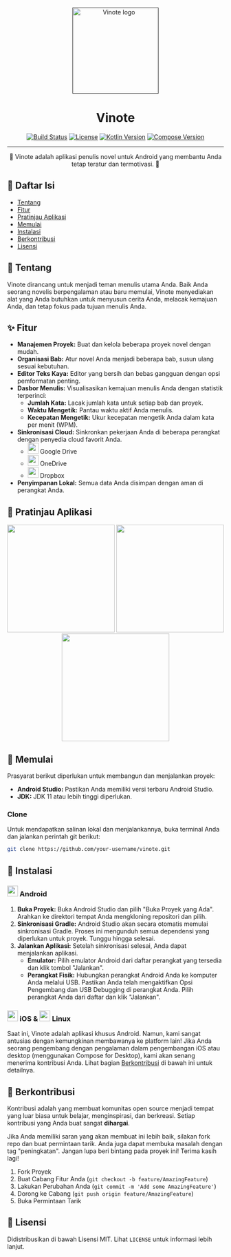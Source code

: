 <p align="center">
  <a href="" rel="noopener">
 <img width=200px height=200px src="https://i.imgur.com/9McD6jt.png" alt="Vinote logo"></a>
</p>

<h1 align="center">Vinote</h1>

<div align="center">

[![Build Status](https://img.shields.io/badge/build-passing-brightgreen)](https://github.com/your-username/vinote)
[![License](https://img.shields.io/badge/license-MIT-blue.svg)](/LICENSE)
[![Kotlin Version](https://img.shields.io/badge/Kotlin-1.9.0-blue.svg)](https://kotlinlang.org)
[![Compose Version](https://img.shields.io/badge/Compose-1.5.1-blue.svg)](https://developer.android.com/jetpack/compose)

</div>

---

<p align="center"> 🚀 Vinote adalah aplikasi penulis novel untuk Android yang membantu Anda tetap teratur dan termotivasi. 🚀
    <br>
</p>

## 📝 Daftar Isi

*   [Tentang](#about)
*   [Fitur](#features)
*   [Pratinjau Aplikasi](#preview)
*   [Memulai](#getting_started)
*   [Instalasi](#installation)
*   [Berkontribusi](#contributing)
*   [Lisensi](#license)

## 🧐 Tentang <a name = "about"></a>

Vinote dirancang untuk menjadi teman menulis utama Anda. Baik Anda seorang novelis berpengalaman atau baru memulai, Vinote menyediakan alat yang Anda butuhkan untuk menyusun cerita Anda, melacak kemajuan Anda, dan tetap fokus pada tujuan menulis Anda.

## ✨ Fitur <a name = "features"></a>

*   **Manajemen Proyek:** Buat dan kelola beberapa proyek novel dengan mudah.
*   **Organisasi Bab:** Atur novel Anda menjadi beberapa bab, susun ulang sesuai kebutuhan.
*   **Editor Teks Kaya:** Editor yang bersih dan bebas gangguan dengan opsi pemformatan penting.
*   **Dasbor Menulis:** Visualisasikan kemajuan menulis Anda dengan statistik terperinci:
    *   **Jumlah Kata:** Lacak jumlah kata untuk setiap bab dan proyek.
    *   **Waktu Mengetik:** Pantau waktu aktif Anda menulis.
    *   **Kecepatan Mengetik:** Ukur kecepatan mengetik Anda dalam kata per menit (WPM).
*   **Sinkronisasi Cloud:** Sinkronkan pekerjaan Anda di beberapa perangkat dengan penyedia cloud favorit Anda.
    *   <img src="https://i.imgur.com/8s3p4Qq.png" width="25" /> Google Drive
    *   <img src="https://i.imgur.com/5fL7M7k.png" width="25" /> OneDrive
    *   <img src="https://i.imgur.com/4fJ8L8D.png" width="25" /> Dropbox
*   **Penyimpanan Lokal:** Semua data Anda disimpan dengan aman di perangkat Anda.

## 📱 Pratinjau Aplikasi <a name = "preview"></a>

<p align="center">
  <img src="https://i.imgur.com/YOUR_SCREENSHOT_1.png" width="250" />
  <img src="https://i.imgur.com/YOUR_SCREENSHOT_2.png" width="250" />
  <img src="https://i.imgur.com/YOUR_SCREENSHOT_3.png" width="250" />
</p>

## 🏁 Memulai <a name = "getting_started"></a>

Prasyarat berikut diperlukan untuk membangun dan menjalankan proyek:

*   **Android Studio:** Pastikan Anda memiliki versi terbaru Android Studio.
*   **JDK:** JDK 11 atau lebih tinggi diperlukan.

### Clone

Untuk mendapatkan salinan lokal dan menjalankannya, buka terminal Anda dan jalankan perintah git berikut:

```bash
git clone https://github.com/your-username/vinote.git
```

## 🔧 Instalasi <a name = "installation"></a>

### <img src="https://i.imgur.com/426aJ2E.png" width="25" /> Android

1.  **Buka Proyek:** Buka Android Studio dan pilih "Buka Proyek yang Ada". Arahkan ke direktori tempat Anda mengkloning repositori dan pilih.
2.  **Sinkronisasi Gradle:** Android Studio akan secara otomatis memulai sinkronisasi Gradle. Proses ini mengunduh semua dependensi yang diperlukan untuk proyek. Tunggu hingga selesai.
3.  **Jalankan Aplikasi:** Setelah sinkronisasi selesai, Anda dapat menjalankan aplikasi.
    *   **Emulator:** Pilih emulator Android dari daftar perangkat yang tersedia dan klik tombol "Jalankan".
    *   **Perangkat Fisik:** Hubungkan perangkat Android Anda ke komputer Anda melalui USB. Pastikan Anda telah mengaktifkan Opsi Pengembang dan USB Debugging di perangkat Anda. Pilih perangkat Anda dari daftar dan klik "Jalankan".

### <img src="https://i.imgur.com/0dYQj4p.png" width="25" /> iOS & <img src="https://i.imgur.com/J3xQ2Qj.png" width="25" /> Linux

Saat ini, Vinote adalah aplikasi khusus Android. Namun, kami sangat antusias dengan kemungkinan membawanya ke platform lain! Jika Anda seorang pengembang dengan pengalaman dalam pengembangan iOS atau desktop (menggunakan Compose for Desktop), kami akan senang menerima kontribusi Anda. Lihat bagian [Berkontribusi](#contributing) di bawah ini untuk detailnya.

## 🤝 Berkontribusi <a name = "contributing"></a>

Kontribusi adalah yang membuat komunitas open source menjadi tempat yang luar biasa untuk belajar, menginspirasi, dan berkreasi. Setiap kontribusi yang Anda buat sangat **dihargai**.

Jika Anda memiliki saran yang akan membuat ini lebih baik, silakan fork repo dan buat permintaan tarik. Anda juga dapat membuka masalah dengan tag "peningkatan".
Jangan lupa beri bintang pada proyek ini! Terima kasih lagi!

1.  Fork Proyek
2.  Buat Cabang Fitur Anda (`git checkout -b feature/AmazingFeature`)
3.  Lakukan Perubahan Anda (`git commit -m 'Add some AmazingFeature'`)
4.  Dorong ke Cabang (`git push origin feature/AmazingFeature`)
5.  Buka Permintaan Tarik

## 📝 Lisensi <a name = "license"></a>

Didistribusikan di bawah Lisensi MIT. Lihat `LICENSE` untuk informasi lebih lanjut.
